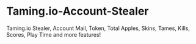 # Taming.io-Account-Stealer
Taming.io Stealer, Account Mail, Token, Total Apples, Skins, Tames, Kills, Scores, Play Time and more features!
